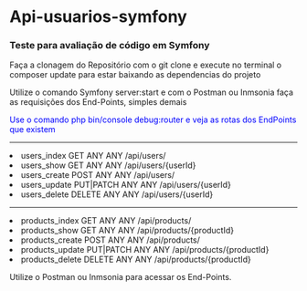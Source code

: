 # Api-usuarios-symfony
<h3>Teste para avaliação de código em Symfony</h3>
<p>Faça a clonagem do Repositório com o git clone e execute no terminal o composer update para estar baixando as dependencias do projeto </p>
<p>Utilize o comando Symfony server:start e com o Postman ou Inmsonia faça as requisições dos End-Points, simples demais </p>

<p style="color:blue;">Use o comando php bin/console debug:router e veja as rotas dos EndPoints que existem</p>


<hr/>
 <li> users_index       GET         ANY      ANY    /api/users/</li>
 <li> users_show        GET         ANY      ANY    /api/users/{userId}</li>
 <li> users_create      POST        ANY      ANY    /api/users/</li>
 <li> users_update      PUT|PATCH   ANY      ANY    /api/users/{userId}</li>
 <li> users_delete      DELETE      ANY      ANY    /api/users/{userId}</li>
 
 <hr/>
 <li> products_index    GET         ANY      ANY    /api/products/ </li>
 <li>  products_show     GET         ANY      ANY    /api/products/{productId}</li>
 <li>  products_create   POST        ANY      ANY    /api/products/</li>
 <li>  products_update   PUT|PATCH   ANY      ANY    /api/products/{productId}</li>
 <li> products_delete   DELETE      ANY      ANY    /api/products/{productId}</li>




<p> Utilize o Postman ou Inmsonia para acessar os End-Points.</p>
